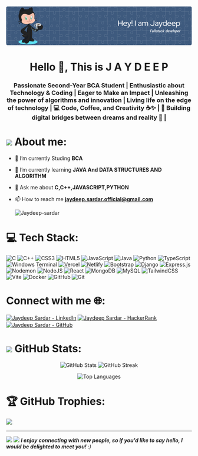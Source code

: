 ![MasterHead](https://raw.githubusercontent.com/Jaydeep-sardar/Jaydeep-sardar/main/ProfileBanner.png)
<h1 align="center">Hello 👋, This is J A Y D E E P</h1>
<h3 align="center">Passionate Second-Year BCA Student | Enthusiastic about Technology & Coding | Eager to Make an Impact | Unleashing the power of algorithms and innovation | Living life on the edge of technology | 💻 Code, Coffee, and Creativity ☕️✨ | 🌟 Building digital bridges between dreams and reality 🌉 |</h3>

## <h1><img src="https://media.giphy.com/media/VgCDAzcKvsR6OM0uWg/giphy.gif" width="50"> About me:</h1>
- 🔭 I’m currently Studing **BCA**

- 🌱 I’m currently learning **JAVA And DATA STRUCTURES AND ALGORITHM**

- 💬 Ask me about **C,C++,JAVASCRIPT,PYTHON**

- 📫 How to reach me **jaydeep.sardar.official@gmail.com**
  
   <p align="left"> <img src="https://komarev.com/ghpvc/?username=Jaydeep-sardar&label=Profile%20views&color=0e75b6&style=flat" alt="Jaydeep-sardar" /> </p>


# 💻 Tech Stack:
![C](https://img.shields.io/badge/c-%2300599C.svg?style=for-the-badge&logo=c&logoColor=white) ![C++](https://img.shields.io/badge/c++-%2300599C.svg?style=for-the-badge&logo=c%2B%2B&logoColor=white) ![CSS3](https://img.shields.io/badge/css3-%231572B6.svg?style=for-the-badge&logo=css3&logoColor=white) ![HTML5](https://img.shields.io/badge/html5-%23E34F26.svg?style=for-the-badge&logo=html5&logoColor=white) ![JavaScript](https://img.shields.io/badge/javascript-%23323330.svg?style=for-the-badge&logo=javascript&logoColor=%23F7DF1E) ![Java](https://img.shields.io/badge/java-%23ED8B00.svg?style=for-the-badge&logo=openjdk&logoColor=white) ![Python](https://img.shields.io/badge/python-3670A0?style=for-the-badge&logo=python&logoColor=ffdd54) ![TypeScript](https://img.shields.io/badge/typescript-%23007ACC.svg?style=for-the-badge&logo=typescript&logoColor=white) ![Windows Terminal](https://img.shields.io/badge/Windows%20Terminal-%234D4D4D.svg?style=for-the-badge&logo=windows-terminal&logoColor=white) ![Vercel](https://img.shields.io/badge/vercel-%23000000.svg?style=for-the-badge&logo=vercel&logoColor=white) ![Netlify](https://img.shields.io/badge/netlify-%23000000.svg?style=for-the-badge&logo=netlify&logoColor=#00C7B7) ![Bootstrap](https://img.shields.io/badge/bootstrap-%238511FA.svg?style=for-the-badge&logo=bootstrap&logoColor=white) ![Django](https://img.shields.io/badge/django-%23092E20.svg?style=for-the-badge&logo=django&logoColor=white) ![Express.js](https://img.shields.io/badge/express.js-%23404d59.svg?style=for-the-badge&logo=express&logoColor=%2361DAFB) ![Nodemon](https://img.shields.io/badge/NODEMON-%23323330.svg?style=for-the-badge&logo=nodemon&logoColor=%BBDEAD) ![NodeJS](https://img.shields.io/badge/node.js-6DA55F?style=for-the-badge&logo=node.js&logoColor=white) ![React](https://img.shields.io/badge/react-%2320232a.svg?style=for-the-badge&logo=react&logoColor=%2361DAFB) ![MongoDB](https://img.shields.io/badge/MongoDB-%234ea94b.svg?style=for-the-badge&logo=mongodb&logoColor=white) ![MySQL](https://img.shields.io/badge/mysql-4479A1.svg?style=for-the-badge&logo=mysql&logoColor=white) ![TailwindCSS](https://img.shields.io/badge/tailwindcss-%2338B2AC.svg?style=for-the-badge&logo=tailwind-css&logoColor=white) ![Vite](https://img.shields.io/badge/vite-%23646CFF.svg?style=for-the-badge&logo=vite&logoColor=white) ![Docker](https://img.shields.io/badge/docker-%230db7ed.svg?style=for-the-badge&logo=docker&logoColor=white) ![GitHub](https://img.shields.io/badge/github-%23121011.svg?style=for-the-badge&logo=github&logoColor=white) ![Git](https://img.shields.io/badge/git-%23F05033.svg?style=for-the-badge&logo=git&logoColor=white)

<h1 align="left">Connect with me 🌐:</h1>
<p align="left">
  <a href="https://www.linkedin.com/in/jaydeep-sardar-9a5ba9312/" target="blank">
    <img align="center" src="https://raw.githubusercontent.com/rahuldkjain/github-profile-readme-generator/master/src/images/icons/Social/linked-in-alt.svg" alt="Jaydeep Sardar - LinkedIn" height="30" width="40" />
  </a>

  <a href="https://www.hackerrank.com/profile/jaydeep_sardar_1" target="blank">
    <img align="center" src="https://raw.githubusercontent.com/rahuldkjain/github-profile-readme-generator/master/src/images/icons/Social/hackerrank.svg" alt="Jaydeep Sardar - HackerRank" height="30" width="40" />
  </a>

  <a href="https://github.com/Jaydeep-sardar" target="blank">
    <img align="center" src="https://raw.githubusercontent.com/rahuldkjain/github-profile-readme-generator/master/src/images/icons/Social/github.svg" alt="Jaydeep Sardar - GitHub" height="30" width="40" />
  </a>
</p>


# **<img src="https://media.giphy.com/media/jUQHpQ3UjFBfRlQekP/giphy.gif" width="50">  GitHub Stats:** 
<p align="center">
  <img src="https://github-readme-stats.vercel.app/api?username=Jaydeep-sardar&theme=radical&hide_border=false&include_all_commits=true&count_private=true&cache_seconds=3600" alt="GitHub Stats" height="200"/>
  <img src="https://nirzak-streak-stats.vercel.app/?user=Jaydeep-sardar&theme=radical&hide_border=false" alt="GitHub Streak" height="200"/>
</p>

<p align="center">
  <img src="https://github-readme-stats.vercel.app/api/top-langs/?username=Jaydeep-sardar&theme=radical&hide_border=false&include_all_commits=true&count_private=true&layout=compact" alt="Top Languages" />
</p>


## <h1>🏆 GitHub Trophies:</h1>
![](https://github-profile-trophy.vercel.app/?username=Jaydeep-sardar&theme=radical&no-frame=false&no-bg=true&margin-w=4)

---
[![](https://visitcount.itsvg.in/api?id=Jaydeep-sardar&icon=0&color=0)](https://visitcount.itsvg.in)
<img src="https://media.giphy.com/media/LnQjpWaON8nhr21vNW/giphy.gif" width="60"> <em><b>I enjoy connecting with new people, so if you'd like to say hello, I would be delighted to meet you!</b> :)</em>


